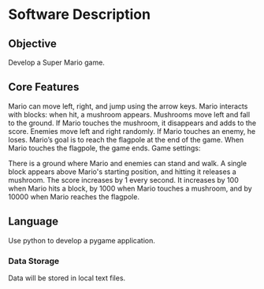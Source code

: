 # Software Description

## Objective

Develop a Super Mario game.

## Core Features

Mario can move left, right, and jump using the arrow keys.
Mario interacts with blocks: when hit, a mushroom appears.
Mushrooms move left and fall to the ground. If Mario touches the mushroom, it disappears and adds to the score.
Enemies move left and right randomly. If Mario touches an enemy, he loses.
Mario’s goal is to reach the flagpole at the end of the game. When Mario touches the flagpole, the game ends.
Game settings:

There is a ground where Mario and enemies can stand and walk.
A single block appears above Mario's starting position, and hitting it releases a mushroom.
The score increases by 1 every second. It increases by 100 when Mario hits a block, by 1000 when Mario touches a mushroom, and by 10000 when Mario reaches the flagpole.

## Language

Use python to develop a pygame application.
### Data Storage

Data will be stored in local text files.